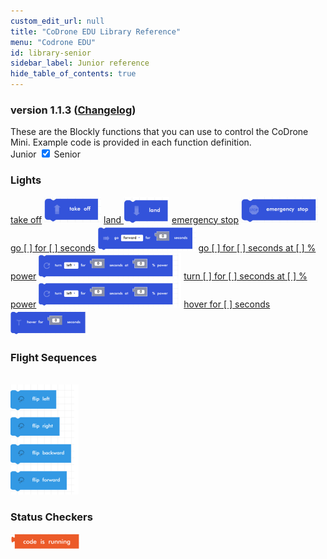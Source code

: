 ```yaml
---
custom_edit_url: null
title: "CoDrone EDU Library Reference"
menu: "Codrone EDU"
id: library-senior
sidebar_label: Junior reference
hide_table_of_contents: true
---
```

<h3 class="homeDocLandingVersion">version 1.1.3 (<a class="orange-link" href="/docs/codrone-mini/blockly/changelog">Changelog</a>)</h3>
These are the Blockly functions that you can use to control the CoDrone Mini. Example code is provided in each function definition.

<div class="center">
    <span class="label-toggle">Junior</span>
<label onClick={function hi(){if(!document.getElementById("juniorSeniorSelector").checked){window.location.href = "/docs/codrone-mini/blockly/reference/library-junior"}}} class="switch">
 <input id="juniorSeniorSelector" type="checkbox"  checked="true" />
  <span class="slider round"></span> 
</label>   <span class="label-toggle">Senior</span>
</div>

<div class="boxLanding">
  <div class="parentContainer">
  <div class="box-reference-shadow">
  <h3>Lights</h3>
    <a href="/docs/codrone-edu/blockly/Flight-Commands/01-takeoff">take off</a>
    <img src="/img/takeoff.png"></img>
    <a href="#">land </a>
      <img src="/img/land.png"></img>
    <a href="#">emergency stop</a>
      <img src="/img/emergency_stop.png"></img>
    <a href="#"> go [ ] for [ ] seconds</a>
      <img src="/img/go_for_seconds.png"></img>
    <a href="#">go [ ] for [ ] seconds at [ ] % power</a>
      <img src="/img/go_for_seconds_at_power.png"></img>
    <a href="#">turn [ ] for [ ] seconds at [ ] % power</a>
      <img src="/img/turn_for_seconds_at_power.png"></img>
    <a href="#">hover for [ ] seconds</a>
      <img src="/img/hover.png"></img>  
  </div>
  </div>
  <div  class="parentContainer">
    <div class="box-reference-shadow">
    <h3> Flight Sequences</h3>
    <br />
    <div class="boxLandingColumn2">
        <img src="/img/flips.png"></img>
    </div>
    </div>
  </div>
    <div  class="parentContainer">
     <div class="box-reference-shadow">
    <h3> Status Checkers</h3>
    <div class="boxLandingColumn2"> 
        <img src="/img/code_is_running.png"></img>
    </div>
    </div>
  </div>
</div>

